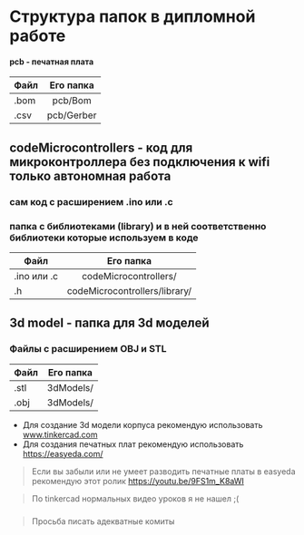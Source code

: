 <h1>Структура папок в дипломной работе</h1>
<h4>pcb - печатная плата</h4>

| Файл  | Его папка |
| ------------- |:-------------:|
| .bom      | pcb/Bom     |
| .csv      | pcb/Gerber     |
 
## codeMicrocontrollers - код для микроконтроллера без подключения к wifi только автономная работа
### сам код с расширением .ino или .c
### папка с библиотеками (library) и в ней соответственно библиотеки которые используем в коде
| Файл  | Его папка |
| ------------- |:-------------:|
| .ino или .c | codeMicrocontrollers/    |
| .h      | codeMicrocontrollers/library/ |
## 3d model - папка для 3d моделей 
### Файлы с расширением OBJ и STL
| Файл  | Его папка |
| ------------- |:-------------:|
| .stl | 3dModels/    |
| .obj      | 3dModels/ |




- Для создание 3d модели корпуса рекомендую использовать www.tinkercad.com
- Для создания печатных плат рекомендую использовать https://easyeda.com/


> Если вы забыли или не умеет разводить печатные платы в easyeda рекомендую этот ролик https://youtu.be/9FS1m_K8aWI

> По tinkercad нормальных видео уроков я не нашел ;(
###

> Просьба писать адекватные комиты 

